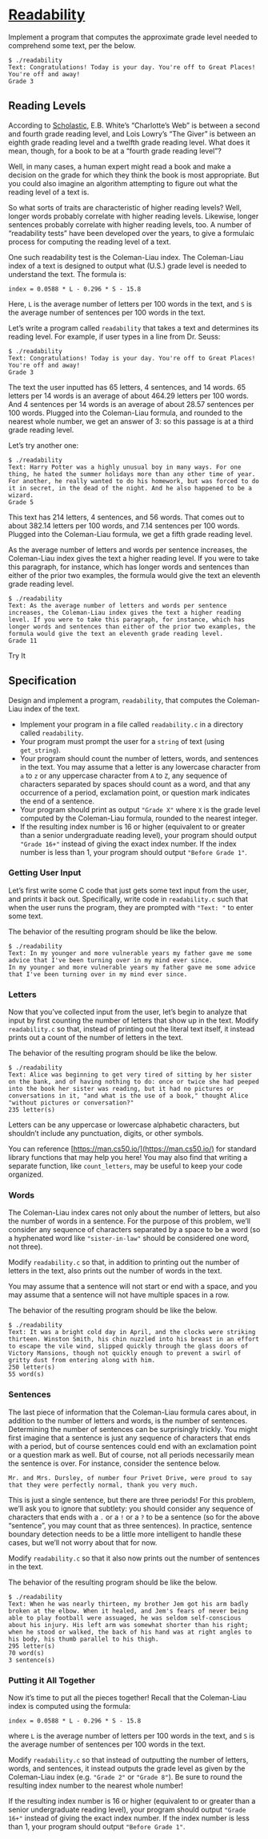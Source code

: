 
# [Readability](https://cs50.harvard.edu/x/2021/psets/2/readability/#readability)

Implement a program that computes the approximate grade level needed to comprehend some text, per the below.

```
$ ./readability
Text: Congratulations! Today is your day. You're off to Great Places! You're off and away!
Grade 3

```

## Reading Levels

According to  [Scholastic](https://www.scholastic.com/teachers/teaching-tools/collections/guided-reading-book-lists-for-every-level.html), E.B. White’s “Charlotte’s Web” is between a second and fourth grade reading level, and Lois Lowry’s “The Giver” is between an eighth grade reading level and a twelfth grade reading level. What does it mean, though, for a book to be at a “fourth grade reading level”?

Well, in many cases, a human expert might read a book and make a decision on the grade for which they think the book is most appropriate. But you could also imagine an algorithm attempting to figure out what the reading level of a text is.

So what sorts of traits are characteristic of higher reading levels? Well, longer words probably correlate with higher reading levels. Likewise, longer sentences probably correlate with higher reading levels, too. A number of “readability tests” have been developed over the years, to give a formulaic process for computing the reading level of a text.

One such readability test is the Coleman-Liau index. The Coleman-Liau index of a text is designed to output what (U.S.) grade level is needed to understand the text. The formula is:

```
index = 0.0588 * L - 0.296 * S - 15.8

```

Here,  `L`  is the average number of letters per 100 words in the text, and  `S`  is the average number of sentences per 100 words in the text.

Let’s write a program called  `readability`  that takes a text and determines its reading level. For example, if user types in a line from Dr. Seuss:

```
$ ./readability
Text: Congratulations! Today is your day. You're off to Great Places! You're off and away!
Grade 3

```

The text the user inputted has 65 letters, 4 sentences, and 14 words. 65 letters per 14 words is an average of about 464.29 letters per 100 words. And 4 sentences per 14 words is an average of about 28.57 sentences per 100 words. Plugged into the Coleman-Liau formula, and rounded to the nearest whole number, we get an answer of 3: so this passage is at a third grade reading level.

Let’s try another one:

```
$ ./readability
Text: Harry Potter was a highly unusual boy in many ways. For one thing, he hated the summer holidays more than any other time of year. For another, he really wanted to do his homework, but was forced to do it in secret, in the dead of the night. And he also happened to be a wizard.
Grade 5

```

This text has 214 letters, 4 sentences, and 56 words. That comes out to about 382.14 letters per 100 words, and 7.14 sentences per 100 words. Plugged into the Coleman-Liau formula, we get a fifth grade reading level.

As the average number of letters and words per sentence increases, the Coleman-Liau index gives the text a higher reading level. If you were to take this paragraph, for instance, which has longer words and sentences than either of the prior two examples, the formula would give the text an eleventh grade reading level.

```
$ ./readability
Text: As the average number of letters and words per sentence increases, the Coleman-Liau index gives the text a higher reading level. If you were to take this paragraph, for instance, which has longer words and sentences than either of the prior two examples, the formula would give the text an eleventh grade reading level.
Grade 11

```

Try It

## Specification

Design and implement a program,  `readability`, that computes the Coleman-Liau index of the text.

-   Implement your program in a file called  `readability.c`  in a directory called  `readability`.
-   Your program must prompt the user for a  `string`  of text (using  `get_string`).
-   Your program should count the number of letters, words, and sentences in the text. You may assume that a letter is any lowercase character from  `a`  to  `z`  or any uppercase character from  `A`  to  `Z`, any sequence of characters separated by spaces should count as a word, and that any occurrence of a period, exclamation point, or question mark indicates the end of a sentence.
-   Your program should print as output  `"Grade X"`  where  `X`  is the grade level computed by the Coleman-Liau formula, rounded to the nearest integer.
-   If the resulting index number is 16 or higher (equivalent to or greater than a senior undergraduate reading level), your program should output  `"Grade 16+"`  instead of giving the exact index number. If the index number is less than 1, your program should output  `"Before Grade 1"`.

### Getting User Input
Let’s first write some C code that just gets some text input from the user, and prints it back out. Specifically, write code in  `readability.c`  such that when the user runs the program, they are prompted with  `"Text: "`  to enter some text.

The behavior of the resulting program should be like the below.

```
$ ./readability
Text: In my younger and more vulnerable years my father gave me some advice that I've been turning over in my mind ever since.
In my younger and more vulnerable years my father gave me some advice that I've been turning over in my mind ever since.

```

### Letters

Now that you’ve collected input from the user, let’s begin to analyze that input by first counting the number of letters that show up in the text. Modify  `readability.c`  so that, instead of printing out the literal text itself, it instead prints out a count of the number of letters in the text.

The behavior of the resulting program should be like the below.

```
$ ./readability
Text: Alice was beginning to get very tired of sitting by her sister on the bank, and of having nothing to do: once or twice she had peeped into the book her sister was reading, but it had no pictures or conversations in it, "and what is the use of a book," thought Alice "without pictures or conversation?"
235 letter(s)

```

Letters can be any uppercase or lowercase alphabetic characters, but shouldn’t include any punctuation, digits, or other symbols.

You can reference  [https://man.cs50.io/](https://man.cs50.io/)  for standard library functions that may help you here! You may also find that writing a separate function, like  `count_letters`, may be useful to keep your code organized.

### Words

The Coleman-Liau index cares not only about the number of letters, but also the number of words in a sentence. For the purpose of this problem, we’ll consider any sequence of characters separated by a space to be a word (so a hyphenated word like  `"sister-in-law"`  should be considered one word, not three).

Modify  `readability.c`  so that, in addition to printing out the number of letters in the text, also prints out the number of words in the text.

You may assume that a sentence will not start or end with a space, and you may assume that a sentence will not have multiple spaces in a row.

The behavior of the resulting program should be like the below.

```
$ ./readability
Text: It was a bright cold day in April, and the clocks were striking thirteen. Winston Smith, his chin nuzzled into his breast in an effort to escape the vile wind, slipped quickly through the glass doors of Victory Mansions, though not quickly enough to prevent a swirl of gritty dust from entering along with him.
250 letter(s)
55 word(s)

```

### Sentences
The last piece of information that the Coleman-Liau formula cares about, in addition to the number of letters and words, is the number of sentences. Determining the number of sentences can be surprisingly trickly. You might first imagine that a sentence is just any sequence of characters that ends with a period, but of course sentences could end with an exclamation point or a question mark as well. But of course, not all periods necessarily mean the sentence is over. For instance, consider the sentence below.

```
Mr. and Mrs. Dursley, of number four Privet Drive, were proud to say that they were perfectly normal, thank you very much.

```

This is just a single sentence, but there are three periods! For this problem, we’ll ask you to ignore that subtlety: you should consider any sequence of characters that ends with a  `.`  or a  `!`  or a  `?`  to be a sentence (so for the above “sentence”, you may count that as three sentences). In practice, sentence boundary detection needs to be a little more intelligent to handle these cases, but we’ll not worry about that for now.

Modify  `readability.c`  so that it also now prints out the number of sentences in the text.

The behavior of the resulting program should be like the below.

```
$ ./readability
Text: When he was nearly thirteen, my brother Jem got his arm badly broken at the elbow. When it healed, and Jem's fears of never being able to play football were assuaged, he was seldom self-conscious about his injury. His left arm was somewhat shorter than his right; when he stood or walked, the back of his hand was at right angles to his body, his thumb parallel to his thigh.
295 letter(s)
70 word(s)
3 sentence(s)

```

### Putting it All Together
Now it’s time to put all the pieces together! Recall that the Coleman-Liau index is computed using the formula:

```
index = 0.0588 * L - 0.296 * S - 15.8

```

where  `L`  is the average number of letters per 100 words in the text, and  `S`  is the average number of sentences per 100 words in the text.

Modify  `readability.c`  so that instead of outputting the number of letters, words, and sentences, it instead outputs the grade level as given by the Coleman-Liau index (e.g.  `"Grade 2"`  or  `"Grade 8"`). Be sure to round the resulting index number to the nearest whole number!

If the resulting index number is 16 or higher (equivalent to or greater than a senior undergraduate reading level), your program should output  `"Grade 16+"`  instead of giving the exact index number. If the index number is less than 1, your program should output  `"Before Grade 1"`.
